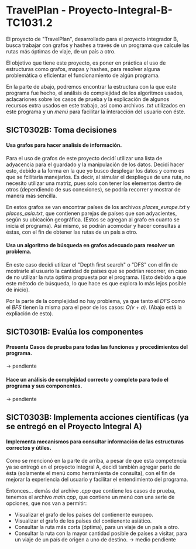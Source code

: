 # TravelPlan - Proyecto-Integral-B-TC1031.2
El proyecto de "TravelPlan", desarrollado para el proyecto integrador B, busca trabajar con grafos y hashes a través de un programa que calcule las rutas más óptimas de viaje, de un país a otro.

El objetivo que tiene este proyecto, es poner en práctica el uso de estructuras como grafos, mapas y hashes, para resolver alguna problemática o eficientar el funcionamiento de algún programa.

En la parte de abajo, podremos encontrar la estructura con la que este programa fue hecho, el análisis de complejidad de los algoritmos usados, aclacariones sobre los casos de prueba y la explicación de algunos recursos extra usados en este trabajo, así como archivos *.txt* utilizados en este programa y un *menú* para facilitar la interacción del usuario con éste.

## SICT0302B: Toma decisiones

#### Usa grafos para hacer analisis de información.
Para el uso de grafos de este proyecto decidí utilizar una lista de adyacencia para el guardado y la manipulación de los datos.
Decidí hacer esto, debido a la forma en la que yo busco desplegar los datos y como es que se fcilitaría manejarlos. Es decir, al simular el despliegue de una ruta, no necesito utilizar una matriz, pues solo con tener los elementos dentro de otros (dependiendo de sus conexiones), se podría recorrer y mostrar de manera más sencilla.

En estos grafos se van encontrar países de los archivos *places_europe.txt* y *places_asia.txt*, que contienen parejas de países que son adyacientes, según su ubicación geográfica. (Estos se agregan al grafo en cuanto se inicia el programa).
Así mismo, se podrán acomodar y hacer consultas a éstas, con el fin de obtener las rutas de un país a otro.

#### Usa un algoritmo de búsqueda en grafos adecuado para resolver un problema.
En este caso decidí utilizar el "Depth first search" o "DFS" con el fin de mostrarle al usuario la cantidad de países que se podrían recorrer, en caso de no utilizar la ruta óptima propuesta por el programa. (Esto debido a que este método de búsqueda, lo que hace es que explora lo más lejos posible de inicio).

Por la parte de la complejidad no hay problema, ya que tanto el *DFS* como el *BFS* tienen la misma para el peor de los casos: *O(v + a)*. (Abajo está la expliación de esto).

## SICT0301B: Evalúa los componentes

#### Presenta Casos de prueba para todas las funciones y procedimientos del programa.
-> pendiente

#### Hace un análisis de complejidad correcto y completo para todo el programa y sus componentes.
-> pendiente

## SICT0303B: Implementa acciones científicas (ya se entregó en el Proyecto Integral A)

#### Implementa mecanismos para consultar información de las estructuras correctos y útiles.
Como se mencionó en la parte de arriba, a pesar de que esta competencia ya se entregó en el proyecto integral A, decidí también agregar parte de ésta (solamente el menú como herramienta de consulta), con el fin de mejorar la experiencia del usuario y facilitar el entendimiento del programa.

Entonces... demás del archivo *.cpp* que contiene los casos de prueba, tenemos el archivo *main.cpp*, que contiene un menú con una serie de opciones, que nos van a permitir:

- Visualizar el grafo de los países del contienente europeo.
- Visualizar el grafo de los países del contienente asiático.
- Consultar la ruta más corta (óptima), para un viaje de un país a otro.
- Consultar la ruta con la mayor cantidad posible de países a visitar, para un viaje de un país de origen a uno de destino. -> medio pendiente
